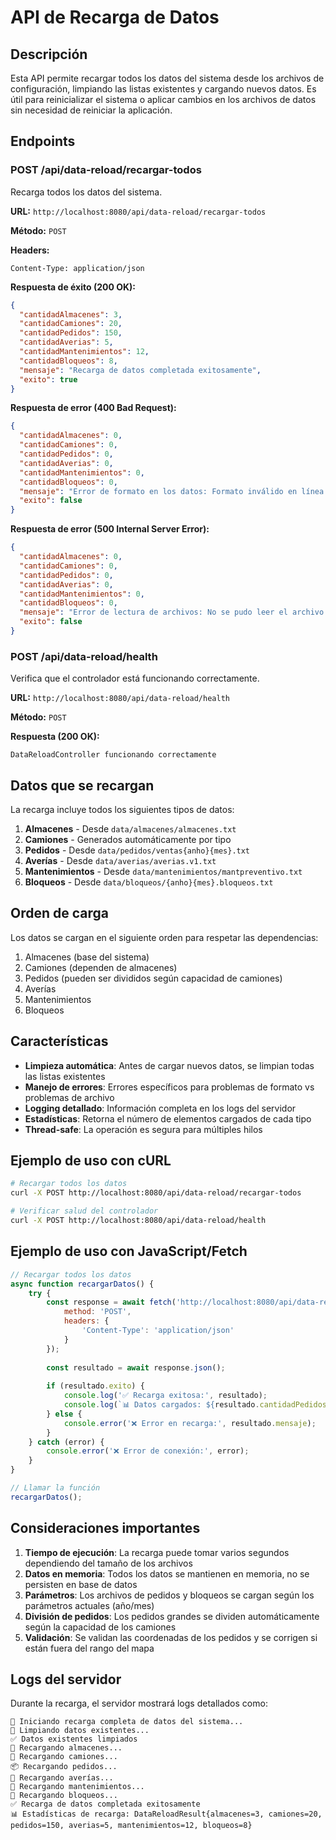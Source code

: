 # API de Recarga de Datos

## Descripción

Esta API permite recargar todos los datos del sistema desde los archivos de configuración, limpiando las listas existentes y cargando nuevos datos. Es útil para reinicializar el sistema o aplicar cambios en los archivos de datos sin necesidad de reiniciar la aplicación.

## Endpoints

### POST /api/data-reload/recargar-todos

Recarga todos los datos del sistema.

**URL:** `http://localhost:8080/api/data-reload/recargar-todos`

**Método:** `POST`

**Headers:**
```
Content-Type: application/json
```

**Respuesta de éxito (200 OK):**
```json
{
  "cantidadAlmacenes": 3,
  "cantidadCamiones": 20,
  "cantidadPedidos": 150,
  "cantidadAverias": 5,
  "cantidadMantenimientos": 12,
  "cantidadBloqueos": 8,
  "mensaje": "Recarga de datos completada exitosamente",
  "exito": true
}
```

**Respuesta de error (400 Bad Request):**
```json
{
  "cantidadAlmacenes": 0,
  "cantidadCamiones": 0,
  "cantidadPedidos": 0,
  "cantidadAverias": 0,
  "cantidadMantenimientos": 0,
  "cantidadBloqueos": 0,
  "mensaje": "Error de formato en los datos: Formato inválido en línea 15",
  "exito": false
}
```

**Respuesta de error (500 Internal Server Error):**
```json
{
  "cantidadAlmacenes": 0,
  "cantidadCamiones": 0,
  "cantidadPedidos": 0,
  "cantidadAverias": 0,
  "cantidadMantenimientos": 0,
  "cantidadBloqueos": 0,
  "mensaje": "Error de lectura de archivos: No se pudo leer el archivo de pedidos",
  "exito": false
}
```

### POST /api/data-reload/health

Verifica que el controlador está funcionando correctamente.

**URL:** `http://localhost:8080/api/data-reload/health`

**Método:** `POST`

**Respuesta (200 OK):**
```
DataReloadController funcionando correctamente
```

## Datos que se recargan

La recarga incluye todos los siguientes tipos de datos:

1. **Almacenes** - Desde `data/almacenes/almacenes.txt`
2. **Camiones** - Generados automáticamente por tipo
3. **Pedidos** - Desde `data/pedidos/ventas{anho}{mes}.txt`
4. **Averías** - Desde `data/averias/averias.v1.txt`
5. **Mantenimientos** - Desde `data/mantenimientos/mantpreventivo.txt`
6. **Bloqueos** - Desde `data/bloqueos/{anho}{mes}.bloqueos.txt`

## Orden de carga

Los datos se cargan en el siguiente orden para respetar las dependencias:

1. Almacenes (base del sistema)
2. Camiones (dependen de almacenes)
3. Pedidos (pueden ser divididos según capacidad de camiones)
4. Averías
5. Mantenimientos
6. Bloqueos

## Características

- **Limpieza automática**: Antes de cargar nuevos datos, se limpian todas las listas existentes
- **Manejo de errores**: Errores específicos para problemas de formato vs problemas de archivo
- **Logging detallado**: Información completa en los logs del servidor
- **Estadísticas**: Retorna el número de elementos cargados de cada tipo
- **Thread-safe**: La operación es segura para múltiples hilos

## Ejemplo de uso con cURL

```bash
# Recargar todos los datos
curl -X POST http://localhost:8080/api/data-reload/recargar-todos

# Verificar salud del controlador
curl -X POST http://localhost:8080/api/data-reload/health
```

## Ejemplo de uso con JavaScript/Fetch

```javascript
// Recargar todos los datos
async function recargarDatos() {
    try {
        const response = await fetch('http://localhost:8080/api/data-reload/recargar-todos', {
            method: 'POST',
            headers: {
                'Content-Type': 'application/json'
            }
        });
        
        const resultado = await response.json();
        
        if (resultado.exito) {
            console.log('✅ Recarga exitosa:', resultado);
            console.log(`📊 Datos cargados: ${resultado.cantidadPedidos} pedidos, ${resultado.cantidadCamiones} camiones`);
        } else {
            console.error('❌ Error en recarga:', resultado.mensaje);
        }
    } catch (error) {
        console.error('❌ Error de conexión:', error);
    }
}

// Llamar la función
recargarDatos();
```

## Consideraciones importantes

1. **Tiempo de ejecución**: La recarga puede tomar varios segundos dependiendo del tamaño de los archivos
2. **Datos en memoria**: Todos los datos se mantienen en memoria, no se persisten en base de datos
3. **Parámetros**: Los archivos de pedidos y bloqueos se cargan según los parámetros actuales (año/mes)
4. **División de pedidos**: Los pedidos grandes se dividen automáticamente según la capacidad de los camiones
5. **Validación**: Se validan las coordenadas de los pedidos y se corrigen si están fuera del rango del mapa

## Logs del servidor

Durante la recarga, el servidor mostrará logs detallados como:

```
🔄 Iniciando recarga completa de datos del sistema...
🧹 Limpiando datos existentes...
✅ Datos existentes limpiados
🏢 Recargando almacenes...
🚛 Recargando camiones...
📦 Recargando pedidos...
🔧 Recargando averías...
🔧 Recargando mantenimientos...
🚧 Recargando bloqueos...
✅ Recarga de datos completada exitosamente
📊 Estadísticas de recarga: DataReloadResult{almacenes=3, camiones=20, pedidos=150, averias=5, mantenimientos=12, bloqueos=8}
``` 